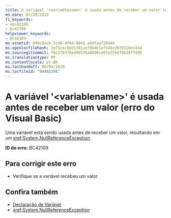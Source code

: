 ```yaml
---
title: A variável '<variablename>' é usada antes de receber um valor (erro do Visual Basic)
ms.date: 07/20/2015
f1_keywords:
- vbc42109
- bc42109
helpviewer_keywords:
- BC42109
ms.assetid: 890c0acb-5cd8-4f44-9d41-ab9faa728d48
ms.openlocfilehash: 1e71cec86d1301aef0b8b1ef540c207032bec44a
ms.sourcegitcommit: f8c270376ed905f6a8896ce0fe25b4f4b38ff498
ms.translationtype: MT
ms.contentlocale: pt-BR
ms.lasthandoff: 06/04/2020
ms.locfileid: "84402298"
---
```

# <a name="variable-variablename-is-used-before-it-has-been-assigned-a-value-visual-basic-error"></a>A variável '\<variablename>' é usada antes de receber um valor (erro do Visual Basic)
Uma variável está sendo usada antes de receber um valor, resultando em um <xref:System.NullReferenceException> .  
  
 **ID do erro:** BC42109  
  
## <a name="to-correct-this-error"></a>Para corrigir este erro  
  
- Verifique se a variável recebeu um valor.  
  
## <a name="see-also"></a>Confira também

- [Declaração de Variável](../programming-guide/language-features/variables/variable-declaration.md)
- <xref:System.NullReferenceException>
